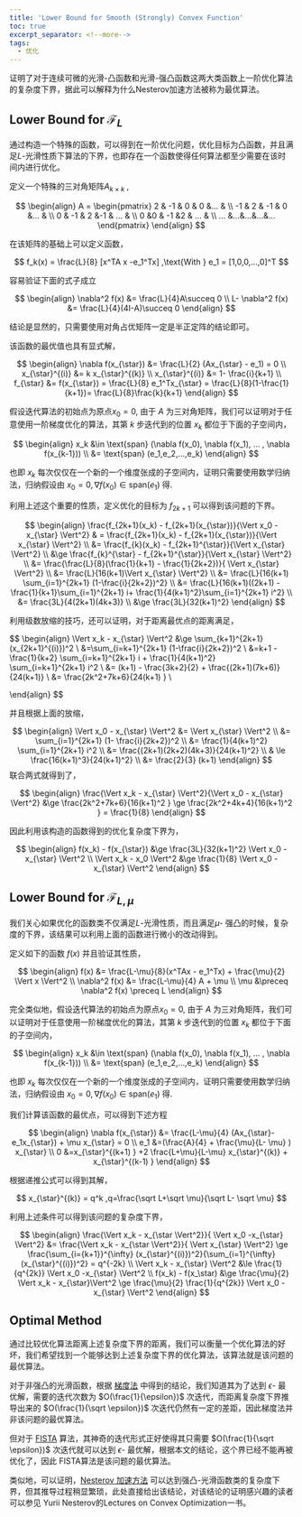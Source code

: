 ```yaml
---
title: 'Lower Bound for Smooth (Strongly) Convex Function'
toc: true
excerpt_separator: <!--more-->
tags:
  - 优化
---
```



证明了对于连续可微的光滑-凸函数和光滑-强凸函数这两大类函数上一阶优化算法的复杂度下界，据此可以解释为什么Nesterov加速方法被称为最优算法。

<!--more-->


## Lower Bound for $\mathcal{F}_{L}$

通过构造一个特殊的函数，可以得到在一阶优化问题，优化目标为凸函数，并且满足$L$-光滑性质下算法的下界，也即存在一个函数使得任何算法都至少需要在该时间内进行优化。



定义一个特殊的三对角矩阵$A_{k \times k}$ ,


$$
\begin{align}
A = 
\begin{pmatrix}
2 & -1 & 0 & 0 &... & \\
-1 & 2 & -1 & 0 &... & \\
0 & -1 & 2 &-1 & ... & \\
0 &0 & -1 &2 & ... & \\
... &...&...&...&...
\end{pmatrix}
\end{align}
$$


在该矩阵的基础上可以定义函数，


$$
f_k(x) = \frac{L}{8} [x^TA x -e_1^Tx] ,\text{With } e_1 = [1,0,0,...,0]^T
$$


容易验证下面的式子成立


$$
\begin{align}
\nabla^2 f(x) &= \frac{L}{4}A\succeq 0 \\
L- \nabla^2 f(x) &= \frac{L}{4}(4I-A)\succeq 0
\end{align}
$$


结论是显然的，只需要使用对角占优矩阵一定是半正定阵的结论即可。



该函数的最优值也具有显式解，


$$
\begin{align}
\nabla f(x_{\star}) &= \frac{L}{2} (Ax_{\star} - e_1) = 0 \\
x_{\star}^{(i)} &= k x_{\star}^{(k)} \\
x_{\star}^{(i)} &= 1- \frac{i}{k+1} \\
f_{\star} &= f(x_{\star}) = \frac{L}{8} e_1^Tx_{\star} = \frac{L}{8}(1-\frac{1}{k+1})=   \frac{L}{8}\frac{k}{k+1}  
\end{align}
$$


假设迭代算法的初始点为原点$x_0 = 0$, 由于 $A$ 为三对角矩阵，我们可以证明对于任意使用一阶梯度优化的算法，其第 $k$ 步迭代到的位置 $x_k$ 都位于下面的子空间内，


$$
\begin{align}
x_k &\in \text{span} (\nabla f(x_0), \nabla f(x_1), ... , \nabla f(x_{k-1})) \\
&= \text{span} (e_1,e_2,...,e_k)
\end{align}
$$


也即 $x_k$ 每次仅仅在一个新的一个维度张成的子空间内，证明只需要使用数学归纳法，归纳假设由 $x_0 = 0, \nabla f(x_0 ) \in \text{span}(e_1)$ 得.



利用上述这个重要的性质，定义优化的目标为 $f_{2k+1}$ 可以得到该问题的下界。


$$
\begin{align}
\frac{f_{2k+1}(x_k) - f_{2k+1}(x_{\star})}{\Vert x_0 - x_{\star} \Vert^2} & = \frac{f_{2k+1}(x_k) - f_{2k+1}(x_{\star})}{\Vert x_{\star} \Vert^2} \\
&= \frac{f_{k}(x_k) - f_{2k+1}^{\star}}{\Vert x_{\star} \Vert^2} \\
&\ge \frac{f_{k}^{\star} - f_{2k+1}^{\star}}{\Vert x_{\star} \Vert^2} \\
&= \frac{\frac{L}{8}(\frac{1}{k+1} - \frac{1}{2k+2})}{ \Vert x_{\star} \Vert^2} \\
&= \frac{L}{16(k+1)\Vert x_{\star} \Vert^2} \\
&=  \frac{L}{16(k+1) \sum_{i=1}^{2k+1} (1-\frac{i}{2k+2})^2} \\
&= \frac{L}{16(k+1)((2k+1) - \frac{1}{k+1}\sum_{i=1}^{2k+1} i+  \frac{1}{4(k+1)^2}\sum_{i=1}^{2k+1} i^2} \\
&= \frac{3L}{4(2k+1)(4k+3)} \\ 
&\ge  \frac{3L}{32(k+1)^2}
\end{align}
$$



利用级数放缩的技巧，还可以证明，对于距离最优点的距离满足，


$$
\begin{align}
\Vert x_k - x_{\star} \Vert^2 &\ge \sum_{k+1}^{2k+1} (x_{2k+1}^{(i)})^2 \\
&=\sum_{i=k+1}^{2k+1} (1-\frac{i}{2k+2})^2 \\
&=k+1 -\frac{1}{k+2} \sum_{i=k+1}^{2k+1} i + \frac{1}{4(k+1)^2} \sum_{i=k+1}^{2k+1} i^2 \\
&= (k+1) - \frac{3k+2}{2} + \frac{(2k+1)(7k+6)}{24(k+1)} \\
&= \frac{2k^2+7k+6}{24(k+1) } \\

\end{align}
$$


并且根据上面的放缩，


$$
\begin{align}
\Vert x_0 - x_{\star} \Vert^2 &= \Vert x_{\star} \Vert^2 \\
&= \sum_{i=1}^{2k+1} (1- \frac{i}{2k+2})^2 \\
&= \frac{1}{4(k+1)^2} \sum_{i=1}^{2k+1} i^2 \\
&= \frac{(2k+1)(2k+2)(4k+3)}{24(k+1)^2} \\
& \le \frac{16(k+1)^3}{24(k+1)^2} \\
&= \frac{2}{3} (k+1)
\end{align}
$$
联合两式就得到了，


$$
\begin{align}
\frac{\Vert x_k - x_{\star} \Vert^2}{\Vert x_0 - x_{\star} \Vert^2} &\ge \frac{2k^2+7k+6}{16(k+1)^2 } \ge \frac{2k^2+4k+4}{16(k+1)^2 } = \frac{1}{8} 
\end{align}
$$


因此利用该构造的函数得到的优化复杂度下界为，


$$
\begin{align}
f(x_k) - f(x_{\star}) &\ge \frac{3L}{32(k+1)^2} \Vert x_0 - x_{\star} \Vert^2 \\
\Vert x_k - x_0 \Vert^2 &\ge \frac{1}{8} \Vert x_0 - x_{\star} \Vert^2
\end{align}
$$


## Lower Bound for $\mathcal{F}_{L,\mu}$



我们关心如果优化的函数类不仅满足$L$-光滑性质，而且满足$\mu$- 强凸的时候，复杂度的下界，该结果可以利用上面的函数进行微小的改动得到。



定义如下的函数 $f(x)$ 并且验证其性质，


$$
\begin{align}
f(x) &= \frac{L-\mu}{8}(x^TAx - e_1^Tx) + \frac{\mu}{2} \Vert x \Vert^2 \\
\nabla^2 f(x) &= \frac{L-\mu}{4} A + \mu \\
\mu &\preceq \nabla^2 f(x) \preceq L
\end{align}
$$


完全类似地，假设迭代算法的初始点为原点$x_0 = 0$, 由于 $A$ 为三对角矩阵，我们可以证明对于任意使用一阶梯度优化的算法，其第 $k$ 步迭代到的位置 $x_k$ 都位于下面的子空间内，

$$
\begin{align}
x_k &\in \text{span} (\nabla f(x_0), \nabla f(x_1), ... , \nabla f(x_{k-1})) \\
&= \text{span} (e_1,e_2,...,e_k)
\end{align}
$$


也即 $x_k$ 每次仅仅在一个新的一个维度张成的子空间内，证明只需要使用数学归纳法，归纳假设由 $x_0 = 0, \nabla f(x_0 ) \in \text{span}(e_1)$ 得.



我们计算该函数的最优点，可以得到下述方程


$$
\begin{align}
\nabla f(x_{\star}) &= \frac{L-\mu}{4} (Ax_{\star}-e_1x_{\star}) + \mu x_{\star} = 0 \\
e_1 &=(\frac{A}{4} + \frac{\mu}{L- \mu} ) x_{\star} \\
0 &=x_{\star}^{(k+1) } +2 \frac{L+\mu}{L-\mu} x_{\star}^{(k)} + x_{\star}^{(k-1) }  
\end{align}
$$


根据递推公式可以得到其解，


$$
x_{\star}^{(k)} = q^k ,q=\frac{\sqrt L+\sqrt \mu}{\sqrt L- \sqrt \mu}
$$




利用上述条件可以得到该问题的复杂度下界，


$$
\begin{align}
\frac{\Vert x_k - x_{\star \Vert^2}}{ \Vert x_0 -x_{\star} \Vert^2} &= \frac{\Vert x_k - x_{\star \Vert^2}}{ \Vert x_{\star} \Vert^2} \ge \frac{\sum_{i={k+1}}^{\infty} (x_{\star}^{(i)})^2}{\sum_{i=1}^{\infty} (x_{\star}^{(i)})^2} = q^{-2k} \\
\Vert x_k - x_{\star} \Vert^2 &\le \frac{1}{q^{2k}}  \Vert x_0 -x_{\star} \Vert^2 \\
f(x_k) - f(x_\star) &\ge \frac{\mu}{2} \Vert x_k - x_{\star}\Vert^2 \ge \frac{\mu}{2} \frac{1}{q^{2k}} \Vert x_0 -x_{\star} \Vert^2
\end{align} 
$$


## Optimal Method

通过比较优化算法距离上述复杂度下界的距离，我们可以衡量一个优化算法的好坏，我们希望找到一个能够达到上述复杂度下界的优化算法，该算法就是该问题的最优算法。

对于非强凸的光滑函数，根据 [梯度法](https://truenobility303.github.io/CG/) 中得到的结论，我们知道其为了达到 $\epsilon$- 最优解，需要的迭代次数为 $O(\frac{1}{\epsilon})$ 次迭代，而距离复杂度下界推导出来的 $O(\frac{1}{\sqrt \epsilon})$ 次迭代仍然有一定的差距，因此梯度法并非该问题的最优算法。

但对于 [FISTA](https://truenobility303.github.io/FISTA/) 算法，其神奇的迭代形式正好使得其只需要  $O(\frac{1}{\sqrt \epsilon})$ 次迭代就可以达到  $\epsilon$- 最优解，根据本文的结论，这个界已经不能再被优化了，因此 FISTA算法是该问题的最优算法。

类似地，可以证明，[Nesterov 加速方法](https://truenobility303.github.io/Nesterov-Acceleration/) 可以达到强凸-光滑函数类的复杂度下界，但其推导过程稍显繁琐，此处直接给出该结论，对该结论的证明感兴趣的读者可以参见 Yurii Nesterov的Lectures on Convex Optimization一书。




